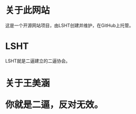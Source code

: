 <!DOCTYPE html>
<html lang="cn">
<head>
    <meta charset="utf-8">
</head>

<body>
<h1> 关于此网站</h1>
<p>这是一个开源网站项目，由LSHT创建并维护，在GitHub上托管。</p>
<h1> LSHT</h1>
LSHT就是二逼建立的二逼协会。
 <h1>关于王美涵
<p>你就是二逼，反对无效。</p>
</body>
